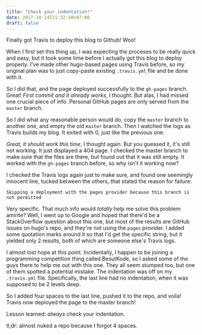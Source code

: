 ```yaml
---
title: "Check your indentation!"
date: 2017-10-14T21:32:50+07:00
draft: false
---
```


Finally got Travis to deploy this blog to Github! Woo!

When I first set this thing up, I was expecting the proceses to be really quick and easy, but it took some time before I actually got this blog to deploy properly. I've made other hugo-based pages using Travis before, so my original plan was to just copy-paste existing `.travis.yml` file and be done with it.

So I did that, and the page deployed successfully to the `gh-pages` branch. Great! *First commit and it already works*, I thought. But alas, I had missed one crucial piece of info. Personal GitHub pages are only served from the `master` branch.

So I did what any reasonable person would do, copy the `master` branch to another one, and empty the old `master` branch. Then I watched the logs as Travis builds my blog. It exited with 0, just like the previous one.

*Great, it should work this time*, I thought again. But you guessed it, it's still not working. It just displayed a 404 page. I checked the master branch to make sure that the files are there, but found out that it was still empty. It worked with the `gh-pages` branch before, so why isn't it working now?

I checked the Travis logs again just to make sure, and found one seemingly innocent line, tucked between the others, that stated the reason for failure:

```
Skipping a deployment with the pages provider because this branch is not permitted
```

Very specific. That much info would *totally* help me solve this problem amirite? Well, I went up to Google and hoped that there'd be a StackOverflow question about this one, but most of the results are GitHub issues on hugo's repo, and they're not using the `pages` provider. I added some quotation marks around it so that I'd get the specific string, but it yielded only 2 results, both of which are someone else's Travis logs.

I almost lost hope at this point. Incidentally, I happen to be joining a programming competition thing called BesutKode, so I asked some of the guys there to help me out with this one. They all seem stumped too, but one of them spotted a potential mistake. The indentation was off on my `.travis.yml` file. Specifically, the last line had no indentation, when it was supposed to be 2 levels deep.

So I added four spaces to the last line, pushed it to the repo, and voila! Travis now deployed the page to the master branch!

Lesson learned: *always* check your indentation.

tl;dr: almost nuked a repo because I forgot 4 spaces.
